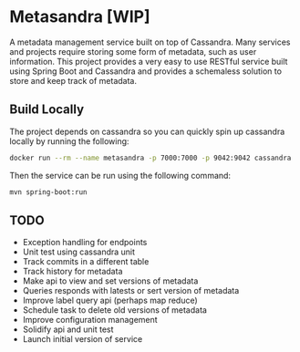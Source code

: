 # Metasandra [WIP]

A metadata management service built on top of Cassandra. Many services
and projects require storing some form of metadata, such as user information.
This project provides a very easy to use RESTful service built using Spring
Boot and Cassandra and provides a schemaless solution to store and keep track
of metadata.

## Build Locally

The project depends on cassandra so you can quickly spin up cassandra locally
by running the following:

```sh
docker run --rm --name metasandra -p 7000:7000 -p 9042:9042 cassandra
```

Then the service can be run using the following command:

```sh
mvn spring-boot:run
```

## TODO

- Exception handling for endpoints
- Unit test using cassandra unit
- Track commits in a different table
- Track history for metadata
- Make api to view and set versions of metadata
- Queries responds with latests or sert version of metadata
- Improve label query api (perhaps map reduce)
- Schedule task to delete old versions of metadata
- Improve configuration management
- Solidify api and unit test
- Launch initial version of service
